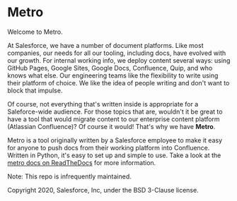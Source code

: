 # Metro

Welcome to Metro.

At Salesforce, we have a number of document platforms. Like most
companies, our needs for all our tooling, including docs, have evolved
with our growth. For internal working info, we deploy content  several
ways: using GitHub Pages, Google Sites, Google Docs, Confluence, Quip, and
who knows what else. Our engineering teams like the flexibility to write
using their platform of choice. We like the idea of people writing and
don't want to block that impulse.

Of course, not everything that's written inside is appropriate for a
Saleforce-wide audience. For those topics that are, wouldn't it be great
to have a tool that would migrate content to our enterprise content
platform (Atlassian Confluence)? Of course it would! That's why we have **Metro**.

Metro is a tool originally written by a Salesforce employee to make it easy for anyone to
push docs from their working platform into Confluence. Written in
Python, it's easy to set up and simple to use. Take a look at the [metro docs on ReadTheDocs](https://metro.readthedocs.io/en/latest/) for more information.

Note: This repo is infrequently maintained.

Copyright 2020, Salesforce, Inc, under the BSD 3-Clause license.

